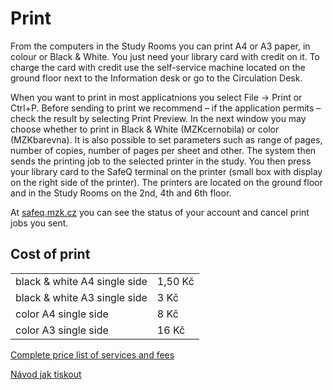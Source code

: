 # Print

From the computers in the Study Rooms you can print A4 or A3 paper, in colour or Black & White. You just need your library card with credit on it. To charge the card with credit use the self-service machine located on the ground floor next to the Information desk or go to the Circulation Desk.

<!--![](/images/help/tisk/automat.jpg)-->

When you want to print in most applicatnions you select File -> Print or Ctrl+P. Before sending to print we recommend – if the application permits – check the result by selecting Print Preview. In the next window you may choose whether to print in Black & White (MZKcernobila) or color (MZKbarevna). It is also possible to set parameters such as range of pages, number of copies, number of pages per sheet and other.
The system then sends the printing job to the selected printer in the study. You then press your library card to the SafeQ terminal on the printer (small box with display on the right side of the printer). The printers are located on the ground floor and in the Study Rooms on the 2nd, 4th and 6th floor.

At <a href="http://safeq.mzk.cz" target="_blank">safeq.mzk.cz</a> you can see the status of your account and cancel print jobs you sent.

## Cost of print

<div class="row">
    <div class="col-sm-6">
        <table class="table">
            <tr>
                <td>black & white A4 single side</td>
                <td>1,50 Kč</td>
            </tr>
            <tr>
                <td>black & white A3 single side</td>
                <td>3 Kč</td>
            </tr>
            <tr>
                <td>color A4 single side</td>
                <td>8 Kč</td>
            </tr>
            <tr>
                <td>color A3 single side</td>
                <td>16 Kč</td>
            </tr> 
        </table>
    </div>
</div>

<a href="https://www.mzk.cz/cenik-placenych-sluzeb-poplatku-v-kc" target="_blank">Complete price list of services and fees</a>
 
[Návod jak tiskout](/en/jak-tisknout)

